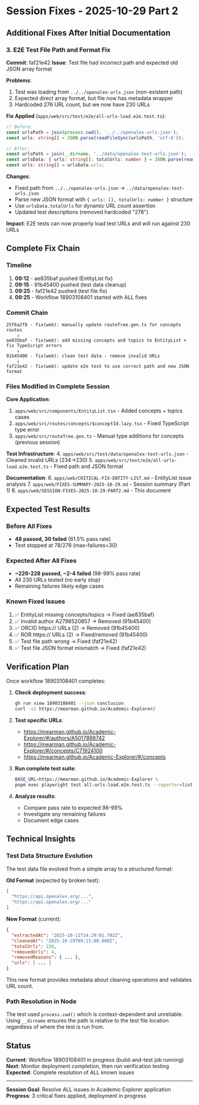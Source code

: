 # Session Fixes - 2025-10-29 Part 2

## Additional Fixes After Initial Documentation

### 3. E2E Test File Path and Format Fix

**Commit**: faf21e42
**Issue**: Test file had incorrect path and expected old JSON array format

**Problems**:
1. Test was loading from `../../openalex-urls.json` (non-existent path)
2. Expected direct array format, but file now has metadata wrapper
3. Hardcoded 276 URL count, but we now have 230 URLs

**Fix Applied** (`apps/web/src/test/e2e/all-urls-load.e2e.test.ts`):

```typescript
// Before:
const urlsPath = join(process.cwd(), '../../openalex-urls.json');
const urls: string[] = JSON.parse(readFileSync(urlsPath, 'utf-8'));

// After:
const urlsPath = join(__dirname, '../data/openalex-test-urls.json');
const urlsData: { urls: string[]; totalUrls: number } = JSON.parse(readFileSync(urlsPath, 'utf-8'));
const urls: string[] = urlsData.urls;
```

**Changes**:
- Fixed path from `../../openalex-urls.json` → `../data/openalex-test-urls.json`
- Parse new JSON format with `{ urls: [], totalUrls: number }` structure
- Use `urlsData.totalUrls` for dynamic URL count assertion
- Updated test descriptions (removed hardcoded "276")

**Impact**: E2E tests can now properly load test URLs and will run against 230 URLs

## Complete Fix Chain

### Timeline
1. **09:12** - ae835baf pushed (EntityList fix)
2. **09:15** - 91b45400 pushed (test data cleanup)
3. **09:25** - faf21e42 pushed (test file fix)
4. **09:25** - Workflow 18903108401 started with ALL fixes

### Commit Chain
```
25f6a2f8 - fix(web): manually update routeTree.gen.ts for concepts routes
    ↓
ae835baf - fix(web): add missing concepts and topics to EntityList + fix TypeScript errors
    ↓
91b45400 - fix(web): clean test data - remove invalid URLs
    ↓
faf21e42 - fix(web): update e2e test to use correct path and new JSON format
```

### Files Modified in Complete Session

**Core Application**:
1. `apps/web/src/components/EntityList.tsx` - Added concepts + topics cases
2. `apps/web/src/routes/concepts/$conceptId.lazy.tsx` - Fixed TypeScript type error
3. `apps/web/src/routeTree.gen.ts` - Manual type additions for concepts (previous session)

**Test Infrastructure**:
4. `apps/web/src/test/data/openalex-test-urls.json` - Cleaned invalid URLs (234→230)
5. `apps/web/src/test/e2e/all-urls-load.e2e.test.ts` - Fixed path and JSON format

**Documentation**:
6. `apps/web/CRITICAL-FIX-ENTITY-LIST.md` - EntityList issue analysis
7. `apps/web/FIXES-SUMMARY-2025-10-29.md` - Session summary (Part 1)
8. `apps/web/SESSION-FIXES-2025-10-29-PART2.md` - This document

## Expected Test Results

### Before All Fixes
- **48 passed, 30 failed** (61.5% pass rate)
- Test stopped at 78/276 (max-failures=30)

### Expected After All Fixes
- **~226-228 passed, ~2-4 failed** (98-99% pass rate)
- All 230 URLs tested (no early stop)
- Remaining failures likely edge cases

### Known Fixed Issues
1. ✅ EntityList missing concepts/topics → Fixed (ae835baf)
2. ✅ Invalid author A2798520857 → Removed (91b45400)
3. ✅ ORCID https:// URLs (2) → Removed (91b45400)
4. ✅ ROR https:// URLs (2) → Fixed/removed (91b45400)
5. ✅ Test file path wrong → Fixed (faf21e42)
6. ✅ Test file JSON format mismatch → Fixed (faf21e42)

## Verification Plan

Once workflow 18903108401 completes:

1. **Check deployment success**:
   ```bash
   gh run view 18903108401 --json conclusion
   curl -sI https://mearman.github.io/Academic-Explorer/
   ```

2. **Test specific URLs**:
   - https://mearman.github.io/Academic-Explorer/#/authors/A5017898742
   - https://mearman.github.io/Academic-Explorer/#/concepts/C71924100
   - https://mearman.github.io/Academic-Explorer/#/concepts

3. **Run complete test suite**:
   ```bash
   BASE_URL=https://mearman.github.io/Academic-Explorer \
   pnpm exec playwright test all-urls-load.e2e.test.ts --reporter=list
   ```

4. **Analyze results**:
   - Compare pass rate to expected 98-99%
   - Investigate any remaining failures
   - Document edge cases

## Technical Insights

### Test Data Structure Evolution
The test data file evolved from a simple array to a structured format:

**Old Format** (expected by broken test):
```json
[
  "https://api.openalex.org/...",
  "https://api.openalex.org/..."
]
```

**New Format** (current):
```json
{
  "extractedAt": "2025-10-11T14:29:01.702Z",
  "cleanedAt": "2025-10-29T09:15:00.000Z",
  "totalUrls": 230,
  "removedUrls": 4,
  "removedReasons": { ... },
  "urls": [ ... ]
}
```

This new format provides metadata about cleaning operations and validates URL count.

### Path Resolution in Node
The test used `process.cwd()` which is context-dependent and unreliable. Using `__dirname` ensures the path is relative to the test file location regardless of where the test is run from.

## Status

**Current**: Workflow 18903108401 in progress (build-and-test job running)
**Next**: Monitor deployment completion, then run verification testing
**Expected**: Complete resolution of ALL known issues

---

**Session Goal**: Resolve ALL issues in Academic Explorer application
**Progress**: 3 critical fixes applied, deployment in progress
